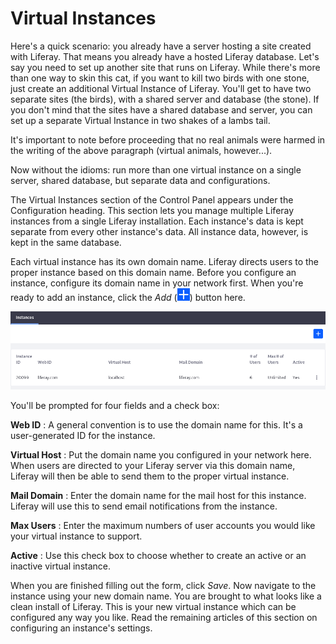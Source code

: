 # Virtual Instances [](id=virtual-instances)

Here's a quick scenario: you already have a server hosting a site created with
Liferay. That means you already have a hosted Liferay database. Let's say you
need to set up another site that runs on Liferay. While there's more than one
way to skin this cat, if you want to kill two birds with one stone, just create
an additional Virtual Instance of Liferay. You'll get to have two separate sites
(the birds), with a shared server and database (the stone). If you don't mind
that the sites have a shared database and server, you can set up a
separate Virtual Instance in two shakes of a lambs tail. 

It's important to note before proceeding that no real animals were harmed in the
writing of the above paragraph (virtual animals, however...).

Now without the idioms: run more than one virtual instance on a single server,
shared database, but separate data and configurations. 

The Virtual Instances section of the Control Panel appears under the
Configuration heading. This section lets you manage multiple Liferay instances
from a single Liferay installation. Each instance's data is kept separate from
every other instance's data. All instance data, however, is kept in the same
database.

Each virtual instance has its own domain name. Liferay directs users to the
proper instance based on this domain name. Before you configure an instance,
configure its domain name in your network first. When you're ready to add an
instance, click the *Add* (![Add](../../../images/icon-add.png)) button here.

![Figure 1: Add and manage virtual instances of Liferay in the Control Panel's *Configuration* &rarr; *Virtual Instances* section.](../../../images/virtual-instances.png)

You'll be prompted for four fields and a check box:

**Web ID** 
: A general convention is to use the domain name for this. It's a user-generated
ID for the instance.

**Virtual Host** 
: Put the domain name you configured in your network here. When users are
directed to your Liferay server via this domain name, Liferay will then be able
to send them to the proper virtual instance.

**Mail Domain** 
: Enter the domain name for the mail host for this instance.  Liferay will use
this to send email notifications from the instance.

**Max Users** 
: Enter the maximum numbers of user accounts you would like your virtual
instance to support.

**Active** 
: Use this check box to choose whether to create an active or an inactive
virtual instance.

When you are finished filling out the form, click *Save*. Now navigate to the
instance using your new domain name. You are brought to what looks like a clean
install of Liferay. This is your new virtual instance which can be configured
any way you like. Read the remaining articles of this section on configuring an
instance's settings.
